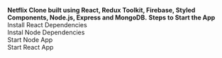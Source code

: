 <b>Netflix Clone built using React, Redux Toolkit, Firebase, Styled Components, Node.js, Express and MongoDB.</b><be>
<b>Steps to Start the App</b> <br>
Install React Dependencies<br>
Instal Node Dependencies <br>
Start Node App <br>
Start React App <br>
